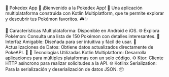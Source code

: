 🌟 Pokedex App 🌟
¡Bienvenido a la Pokedex App! 🐾 Una aplicación multiplataforma construida con Kotlin Multiplatform, que te permite explorar y descubrir tus Pokémon favoritos. 🎮✨

📱 Características
Multiplataforma: Disponible en Android e iOS. 🌐
Explora Pokémon: Consulta una lista de 150 Pokémon con detalles interesantes. 📖
Interfaz Amigable: Diseñada para ser intuitiva y fácil de usar. 🎨
Actualizaciones de Datos: Obtiene datos actualizados directamente de PokeAPI. 🔄
🚀 Tecnologías Utilizadas
Kotlin Multiplatform: Desarrolla aplicaciones para múltiples plataformas con un solo código. ⚙️
Ktor: Cliente HTTP asíncrono para realizar solicitudes a la API. 🌐
Kotlinx Serialization: Para la serialización y deserialización de datos JSON. 📦
